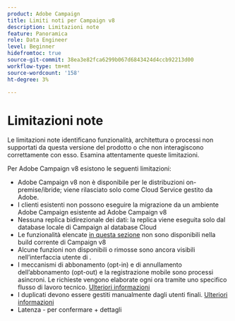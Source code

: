```yaml
---
product: Adobe Campaign
title: Limiti noti per Campaign v8
description: Limitazioni note
feature: Panoramica
role: Data Engineer
level: Beginner
hidefromtoc: true
source-git-commit: 38ea3e82fca6299b067d6843424d4ccb92213d00
workflow-type: tm+mt
source-wordcount: '158'
ht-degree: 3%

---
```


# Limitazioni note

Le limitazioni note identificano funzionalità, architettura o processi non supportati da questa versione del prodotto o che non interagiscono correttamente con esso. Esamina attentamente queste limitazioni.

Per Adobe Campaign v8 esistono le seguenti limitazioni:

* Adobe Campaign v8 non è disponibile per le distribuzioni on-premise/ibride; viene rilasciato solo come Cloud Service gestito da Adobe.
* I clienti esistenti non possono eseguire la migrazione da un ambiente Adobe Campaign esistente ad Adobe Campaign v8
* Nessuna replica bidirezionale dei dati: la replica viene eseguita solo dal database locale di Campaign al database Cloud
* Le funzionalità elencate [in questa sezione](capability-matrix.md#gs-unavailable-features) non sono disponibili nella build corrente di Campaign v8
* Alcune funzioni non disponibili o rimosse sono ancora visibili nell’interfaccia utente di .
* I meccanismi di abbonamento (opt-in) e di annullamento dell’abbonamento (opt-out) e la registrazione mobile sono processi asincroni. Le richieste vengono elaborate ogni ora tramite uno specifico flusso di lavoro tecnico. [Ulteriori informazioni](../config/replication.md#tech-wf)
* I duplicati devono essere gestiti manualmente dagli utenti finali. [Ulteriori informazioni](../dev/keys.md)
* Latenza - per confermare + dettagli

